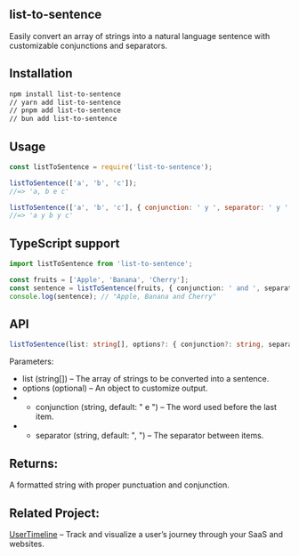 ## list-to-sentence

Easily convert an array of strings into a natural language sentence with customizable conjunctions and separators.

## Installation

```bash
npm install list-to-sentence
// yarn add list-to-sentence
// pnpm add list-to-sentence
// bun add list-to-sentence
```

## Usage

```js
const listToSentence = require('list-to-sentence');

listToSentence(['a', 'b', 'c']);
//=> 'a, b e c'

listToSentence(['a', 'b', 'c'], { conjunction: ' y ', separator: ' y ' });
//=> 'a y b y c'
```

## TypeScript support
```ts
import listToSentence from 'list-to-sentence';

const fruits = ['Apple', 'Banana', 'Cherry'];
const sentence = listToSentence(fruits, { conjunction: ' and ', separator: ', ' });
console.log(sentence); // "Apple, Banana and Cherry"
```

## API
```ts
listToSentence(list: string[], options?: { conjunction?: string, separator?: string }) => string
```

Parameters:
- list (string[]) – The array of strings to be converted into a sentence.
- options (optional) – An object to customize output.
- - conjunction (string, default: " e ") – The word used before the last item.
- - separator (string, default: ", ") – The separator between items.

## Returns:

A formatted string with proper punctuation and conjunction.


## Related Project:
[UserTimeline](https://usertimeline.com) – Track and visualize a user’s journey through your SaaS and websites.